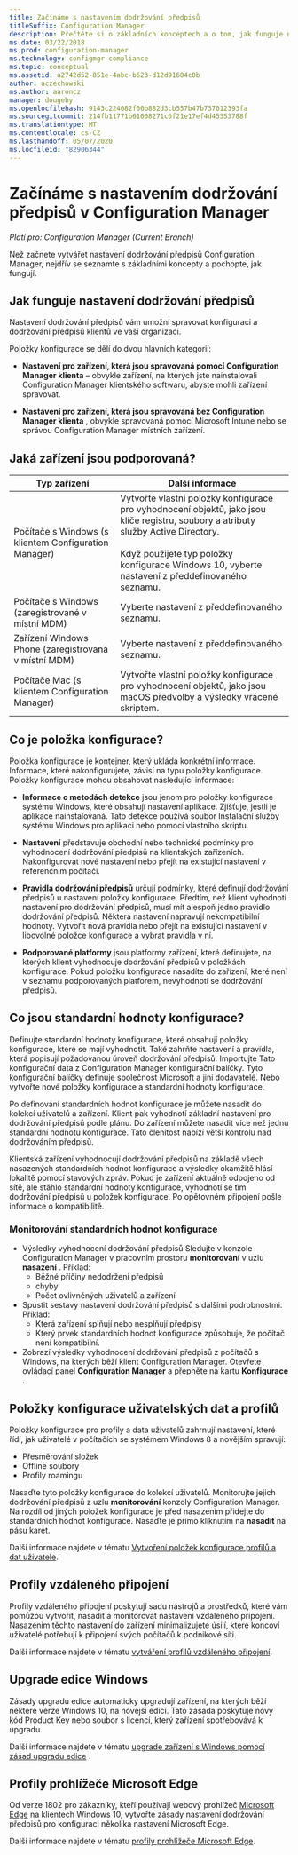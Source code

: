 ```yaml
---
title: Začínáme s nastavením dodržování předpisů
titleSuffix: Configuration Manager
description: Přečtěte si o základních konceptech a o tom, jak funguje nastavení dodržování předpisů
ms.date: 03/22/2018
ms.prod: configuration-manager
ms.technology: configmgr-compliance
ms.topic: conceptual
ms.assetid: a2742d52-851e-4abc-b623-d12d91684c0b
author: aczechowski
ms.author: aaroncz
manager: dougeby
ms.openlocfilehash: 9143c224082f00b882d3cb557b47b737012393fa
ms.sourcegitcommit: 214fb11771b61008271c6f21e17ef4d45353788f
ms.translationtype: MT
ms.contentlocale: cs-CZ
ms.lasthandoff: 05/07/2020
ms.locfileid: "82906344"
---
```

# <a name="get-started-with-compliance-settings-in-configuration-manager"></a>Začínáme s nastavením dodržování předpisů v Configuration Manager

*Platí pro: Configuration Manager (Current Branch)*

Než začnete vytvářet nastavení dodržování předpisů Configuration Manager, nejdřív se seznamte s základními koncepty a pochopte, jak fungují.  



## <a name="how-compliance-settings-work"></a>Jak funguje nastavení dodržování předpisů  
Nastavení dodržování předpisů vám umožní spravovat konfiguraci a dodržování předpisů klientů ve vaší organizaci.  

Položky konfigurace se dělí do dvou hlavních kategorií:  

- **Nastavení pro zařízení, která jsou spravovaná pomocí Configuration Manager klienta** – obvykle zařízení, na kterých jste nainstalovali Configuration Manager klientského softwaru, abyste mohli zařízení spravovat.  

- **Nastavení pro zařízení, která jsou spravovaná bez Configuration Manager klienta** , obvykle spravovaná pomocí Microsoft Intune nebo se správou Configuration Manager místních zařízení.  



## <a name="what-devices-are-supported"></a>Jaká zařízení jsou podporovaná?  

| Typ zařízení | Další informace |  
|------------|----------------------|  
| Počítače s Windows (s klientem Configuration Manager) | Vytvořte vlastní položky konfigurace pro vyhodnocení objektů, jako jsou klíče registru, soubory a atributy služby Active Directory.<br /><br /> Když použijete typ položky konfigurace Windows 10, vyberte nastavení z předdefinovaného seznamu. |  
| Počítače s Windows (zaregistrované v místní MDM) | Vyberte nastavení z předdefinovaného seznamu. |  
| Zařízení Windows Phone (zaregistrovaná v místní MDM) | Vyberte nastavení z předdefinovaného seznamu. |  
| Počítače Mac (s klientem Configuration Manager) | Vytvořte vlastní položky konfigurace pro vyhodnocení objektů, jako jsou macOS předvolby a výsledky vrácené skriptem. |  



## <a name="what-is-a-configuration-item"></a>Co je položka konfigurace?  
Položka konfigurace je kontejner, který ukládá konkrétní informace. Informace, které nakonfigurujete, závisí na typu položky konfigurace. Položky konfigurace mohou obsahovat následující informace:

- **Informace o metodách detekce** jsou jenom pro položky konfigurace systému Windows, které obsahují nastavení aplikace. Zjišťuje, jestli je aplikace nainstalovaná. Tato detekce používá soubor Instalační služby systému Windows pro aplikaci nebo pomocí vlastního skriptu.  

- **Nastavení** představuje obchodní nebo technické podmínky pro vyhodnocení dodržování předpisů na klientských zařízeních. Nakonfigurovat nové nastavení nebo přejít na existující nastavení v referenčním počítači.  

- **Pravidla dodržování předpisů** určují podmínky, které definují dodržování předpisů u nastavení položky konfigurace. Předtím, než klient vyhodnotí nastavení pro dodržování předpisů, musí mít alespoň jedno pravidlo dodržování předpisů. Některá nastavení napravují nekompatibilní hodnoty. Vytvořit nová pravidla nebo přejít na existující nastavení v libovolné položce konfigurace a vybrat pravidla v ní.  

- **Podporované platformy** jsou platformy zařízení, které definujete, na kterých klient vyhodnocuje dodržování předpisů v položkách konfigurace. Pokud položku konfigurace nasadíte do zařízení, které není v seznamu podporovaných platforem, nevyhodnotí se dodržování předpisů.  



## <a name="what-is-a-configuration-baseline"></a>Co jsou standardní hodnoty konfigurace?  
Definujte standardní hodnoty konfigurace, které obsahují položky konfigurace, které se mají vyhodnotit. Také zahrňte nastavení a pravidla, která popisují požadovanou úroveň dodržování předpisů. Importujte Tato konfigurační data z Configuration Manager konfigurační balíčky. Tyto konfigurační balíčky definuje společnost Microsoft a jiní dodavatelé. Nebo vytvořte nové položky konfigurace a standardní hodnoty konfigurace.  

Po definování standardních hodnot konfigurace je můžete nasadit do kolekcí uživatelů a zařízení. Klient pak vyhodnotí základní nastavení pro dodržování předpisů podle plánu. Do zařízení můžete nasadit více než jednu standardní hodnotu konfigurace. Tato členitost nabízí větší kontrolu nad dodržováním předpisů. 

Klientská zařízení vyhodnocují dodržování předpisů na základě všech nasazených standardních hodnot konfigurace a výsledky okamžitě hlásí lokalitě pomocí stavových zpráv. Pokud je zařízení aktuálně odpojeno od sítě, ale stáhlo standardní hodnoty konfigurace, vyhodnotí se tím dodržování předpisů u položek konfigurace. Po opětovném připojení pošle informace o kompatibilitě.  

### <a name="monitoring-configuration-baselines"></a>Monitorování standardních hodnot konfigurace
- Výsledky vyhodnocení dodržování předpisů Sledujte v konzole Configuration Manager v pracovním prostoru **monitorování** v uzlu **nasazení** . Příklad:
  - Běžné příčiny nedodržení předpisů
  - chyby
  - Počet ovlivněných uživatelů a zařízení
- Spustit sestavy nastavení dodržování předpisů s dalšími podrobnostmi. Příklad:
  - Která zařízení splňují nebo nesplňují předpisy
  - Který prvek standardních hodnot konfigurace způsobuje, že počítač není kompatibilní.
- Zobrazí výsledky vyhodnocení dodržování předpisů z počítačů s Windows, na kterých běží klient Configuration Manager. Otevřete ovládací panel **Configuration Manager** a přepněte na kartu **Konfigurace** .  



## <a name="user-data-and-profiles-configuration-items"></a>Položky konfigurace uživatelských dat a profilů  
Položky konfigurace pro profily a data uživatelů zahrnují nastavení, které řídí, jak uživatelé v počítačích se systémem Windows 8 a novějším spravují:  
- Přesměrování složek
- Offline soubory
- Profily roamingu  

Nasaďte tyto položky konfigurace do kolekcí uživatelů. Monitorujte jejich dodržování předpisů z uzlu **monitorování** konzoly Configuration Manager. Na rozdíl od jiných položek konfigurace je před nasazením přidejte do standardních hodnot konfigurace. Nasaďte je přímo kliknutím na **nasadit** na pásu karet.  

Další informace najdete v tématu [Vytvoření položek konfigurace profilů a dat uživatele](../deploy-use/create-user-data-and-profiles-configuration-items.md).  



## <a name="remote-connection-profiles"></a>Profily vzdáleného připojení  
Profily vzdáleného připojení poskytují sadu nástrojů a prostředků, které vám pomůžou vytvořit, nasadit a monitorovat nastavení vzdáleného připojení. Nasazením těchto nastavení do zařízení minimalizujete úsilí, které koncoví uživatelé potřebují k připojení svých počítačů k podnikové síti.  

Další informace najdete v tématu [vytváření profilů vzdáleného připojení](../deploy-use/create-remote-connection-profiles.md).  



## <a name="windows-edition-upgrade"></a>Upgrade edice Windows
Zásady upgradu edice automaticky upgradují zařízení, na kterých běží některé verze Windows 10, na novější edici. Tato zásada poskytuje nový kód Product Key nebo soubor s licencí, který zařízení spotřebovává k upgradu.

Další informace najdete v tématu [upgrade zařízení s Windows pomocí zásad upgradu edice](../deploy-use/upgrade-windows-version.md) .



## <a name="microsoft-edge-browser-profiles"></a>Profily prohlížeče Microsoft Edge
<!-- 1357310 -->
Od verze 1802 pro zákazníky, kteří používají webový prohlížeč [Microsoft Edge](https://www.microsoft.com/itpro/microsoft-edge) na klientech Windows 10, vytvořte zásady nastavení dodržování předpisů pro konfiguraci několika nastavení Microsoft Edge. 

Další informace najdete v tématu [profily prohlížeče Microsoft Edge](../deploy-use/browser-profiles.md).

